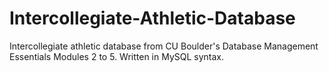 # Intercollegiate-Athletic-Database
Intercollegiate athletic database from CU Boulder's Database Management Essentials Modules 2 to 5.
Written in MySQL syntax.
